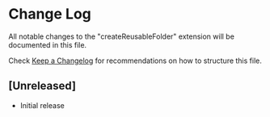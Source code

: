 # Change Log

All notable changes to the "createReusableFolder" extension will be documented in this file.

Check [Keep a Changelog](http://keepachangelog.com/) for recommendations on how to structure this file.

## [Unreleased]

- Initial release
